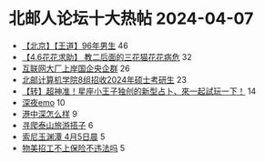 # 北邮人论坛十大热帖 2024-04-07

- [【北京】【王道】96年男生](https://bbs.byr.cn/article/Friends/2051124) 46
- [【4.6花花求助】 教二后面的三花猫花花病危](https://bbs.byr.cn/article/Picture/3360113) 32
- [互联网大厂上岸国企央企群](https://bbs.byr.cn/article/WorkLife/1212494) 26
- [北邮计算机学院8组招收2024年硕士考研生](https://bbs.byr.cn/article/AimGraduate/1229269) 23
- [【转】超神准！星座小王子独创的新型占卜、來一起試玩一下！](https://bbs.byr.cn/article/Constellations/326533) 14
- [深夜emo](https://bbs.byr.cn/article/Feeling/3204508) 10
- [港中深怎么样](https://bbs.byr.cn/article/GoAbroad/397071) 9
- [寻爬泰山旅游搭子](https://bbs.byr.cn/article/Travel/147304) 6
- [索尼玉渊潭 4月5日晨](https://bbs.byr.cn/article/Photo/277575) 5
- [物美招工不上保险不违法吗](https://bbs.byr.cn/article/Talking/6413982) 5


